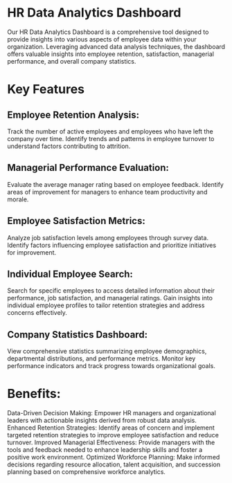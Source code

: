 
# HR Data Analytics Dashboard

Our HR Data Analytics Dashboard is a comprehensive tool designed to provide insights into various aspects of employee data within your organization. Leveraging advanced data analysis techniques, the dashboard offers valuable insights into employee retention, satisfaction, managerial performance, and overall company statistics.

# Key Features

## Employee Retention Analysis:

Track the number of active employees and employees who have left the company over time.
Identify trends and patterns in employee turnover to understand factors contributing to attrition.


## Managerial Performance Evaluation:

Evaluate the average manager rating based on employee feedback.
Identify areas of improvement for managers to enhance team productivity and morale.


## Employee Satisfaction Metrics:

Analyze job satisfaction levels among employees through survey data.
Identify factors influencing employee satisfaction and prioritize initiatives for improvement.


## Individual Employee Search:

Search for specific employees to access detailed information about their performance, job satisfaction, and managerial ratings.
Gain insights into individual employee profiles to tailor retention strategies and address concerns effectively.


## Company Statistics Dashboard:

View comprehensive statistics summarizing employee demographics, departmental distributions, and performance metrics.
Monitor key performance indicators and track progress towards organizational goals.


# Benefits:

Data-Driven Decision Making: Empower HR managers and organizational leaders with actionable insights derived from robust data analysis.
Enhanced Retention Strategies: Identify areas of concern and implement targeted retention strategies to improve employee satisfaction and reduce turnover.
Improved Managerial Effectiveness: Provide managers with the tools and feedback needed to enhance leadership skills and foster a positive work environment.
Optimized Workforce Planning: Make informed decisions regarding resource allocation, talent acquisition, and succession planning based on comprehensive workforce analytics.
